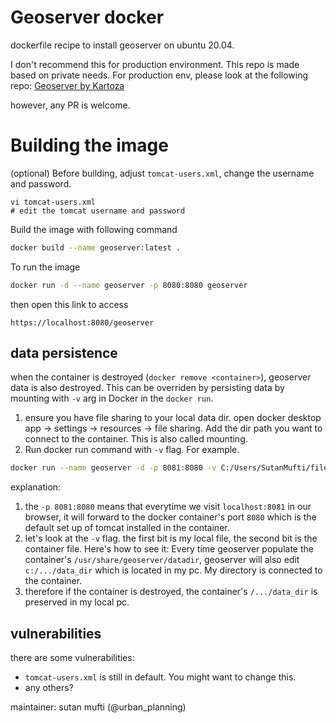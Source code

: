 # Geoserver docker

dockerfile recipe to install geoserver on ubuntu 20.04.

I don't recommend this for production environment. This repo is made based on private needs. For production env, please look at the following repo:
[Geoserver by Kartoza](https://github.com/kartoza/docker-geoserver/)

however, any PR is welcome.

# Building the image

(optional) Before building, adjust ```tomcat-users.xml```, change the username and password.

``` 
vi tomcat-users.xml
# edit the tomcat username and password
```

Build the image with following command

```bash
docker build --name geoserver:latest .
```

To run the image

```bash
docker run -d --name geoserver -p 8080:8080 geoserver
```

then open this link to access

```
https://localhost:8080/geoserver
```


## data persistence

when the container is destroyed (```docker remove <container>```), geoserver data is also destroyed. This can be overriden by persisting data by mounting with ```-v``` arg in Docker in the ```docker run```.

1. ensure you have file sharing to your local data dir. open docker desktop app -> settings -> resources -> file sharing. Add the dir path you want to connect to the container. This is also called mounting.
2. Run docker run command with ```-v``` flag. For example.

```bash
docker run --name geoserver -d -p 8081:8080 -v C:/Users/SutanMufti/filesharedocker/data_dir:/usr/share/geoserver/data_dir geoserver   
```
explanation:
1. the ```-p 8081:8080``` means that everytime we visit ```localhost:8081``` in our browser, it will forward to the docker container's port ```8080``` which is the default set up of tomcat installed in the container.
2. let's look at the ```-v``` flag. the first bit is my local file, the second bit is the container file. Here's how to see it: Every time geoserver populate the container's ```/usr/share/geoserver/datadir```, geoserver will also edit ```c:/.../data_dir``` which is located in my pc. My directory is connected to the container.
3. therefore if the container is destroyed, the container's ```/.../data_dir``` is preserved in my local pc.


## vulnerabilities

there are some vulnerabilities:

- ```tomcat-users.xml```  is still in default. You might want to change this.
- any others?

maintainer: sutan mufti (@urban_planning)

